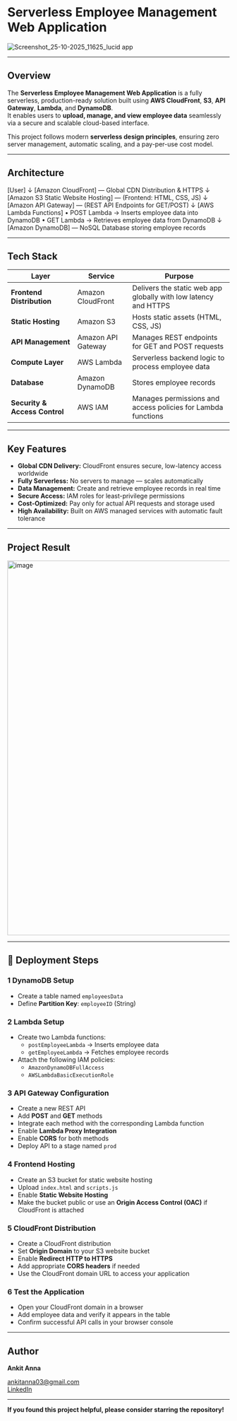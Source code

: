 #  Serverless Employee Management Web Application

![Screenshot_25-10-2025_11625_lucid app](https://github.com/user-attachments/assets/b1d160cd-67b4-41d5-9f03-34f4dd193c5d)


---

##  Overview

The **Serverless Employee Management Web Application** is a fully serverless, production-ready solution built using **AWS CloudFront**, **S3**, **API Gateway**, **Lambda**, and **DynamoDB**.  
It enables users to **upload, manage, and view employee data** seamlessly via a secure and scalable cloud-based interface.  

This project follows modern **serverless design principles**, ensuring zero server management, automatic scaling, and a pay-per-use cost model.

---

##  Architecture

[User]
↓
[Amazon CloudFront] — Global CDN Distribution & HTTPS
↓
[Amazon S3 Static Website Hosting] — (Frontend: HTML, CSS, JS)
↓
[Amazon API Gateway] — (REST API Endpoints for GET/POST)
↓
[AWS Lambda Functions]
• POST Lambda → Inserts employee data into DynamoDB
• GET Lambda → Retrieves employee data from DynamoDB
↓
[Amazon DynamoDB] — NoSQL Database storing employee records


---

##  Tech Stack

| Layer | Service | Purpose |
|--------|----------|----------|
| **Frontend Distribution** | Amazon CloudFront | Delivers the static web app globally with low latency and HTTPS |
| **Static Hosting** | Amazon S3 | Hosts static assets (HTML, CSS, JS) |
| **API Management** | Amazon API Gateway | Manages REST endpoints for GET and POST requests |
| **Compute Layer** | AWS Lambda | Serverless backend logic to process employee data |
| **Database** | Amazon DynamoDB | Stores employee records |
| **Security & Access Control** | AWS IAM | Manages permissions and access policies for Lambda functions |

---

##  Key Features

-  **Global CDN Delivery:** CloudFront ensures secure, low-latency access worldwide  
-  **Fully Serverless:** No servers to manage — scales automatically  
-  **Data Management:** Create and retrieve employee records in real time  
-  **Secure Access:** IAM roles for least-privilege permissions  
-  **Cost-Optimized:** Pay only for actual API requests and storage used  
-  **High Availability:** Built on AWS managed services with automatic fault tolerance  

---

##  Project Result

<img width="1755" height="848" alt="image" src="https://github.com/user-attachments/assets/4f1200a0-9112-4abb-9adc-a207b0caf606" />


---

## 🧾 Deployment Steps

### 1️ DynamoDB Setup
- Create a table named `employeesData`  
- Define **Partition Key**: `employeeID` (String)

### 2️ Lambda Setup
- Create two Lambda functions:
  - `postEmployeeLambda` → Inserts employee data  
  - `getEmployeeLambda` → Fetches employee records  
- Attach the following IAM policies:
  - `AmazonDynamoDBFullAccess`
  - `AWSLambdaBasicExecutionRole`

### 3️ API Gateway Configuration
- Create a new REST API
- Add **POST** and **GET** methods
- Integrate each method with the corresponding Lambda function
- Enable **Lambda Proxy Integration**
- Enable **CORS** for both methods
- Deploy API to a stage named `prod`

### 4️ Frontend Hosting
- Create an S3 bucket for static website hosting
- Upload `index.html` and `scripts.js`
- Enable **Static Website Hosting**
- Make the bucket public or use an **Origin Access Control (OAC)** if CloudFront is attached

### 5️ CloudFront Distribution
- Create a CloudFront distribution
- Set **Origin Domain** to your S3 website bucket
- Enable **Redirect HTTP to HTTPS**
- Add appropriate **CORS headers** if needed
- Use the CloudFront domain URL to access your application

### 6️ Test the Application
- Open your CloudFront domain in a browser  
- Add employee data and verify it appears in the table  
- Confirm successful API calls in your browser console  

---

##  Author

**Ankit Anna**  
 
 [ankitanna03@gmail.com](mailto:ankitanna03@gmail.com)  
 [LinkedIn](https://www.linkedin.com/in/ankit-anna/)

---

 **If you found this project helpful, please consider starring the repository!**




